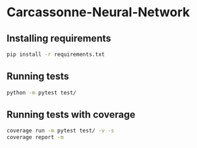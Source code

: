 # Carcassonne-Neural-Network

## Installing requirements

```bash
pip install -r requirements.txt
```

## Running tests

```bash
python -m pytest test/
```

## Running tests with coverage

```bash
coverage run -m pytest test/ -v -s 
coverage report -m
```